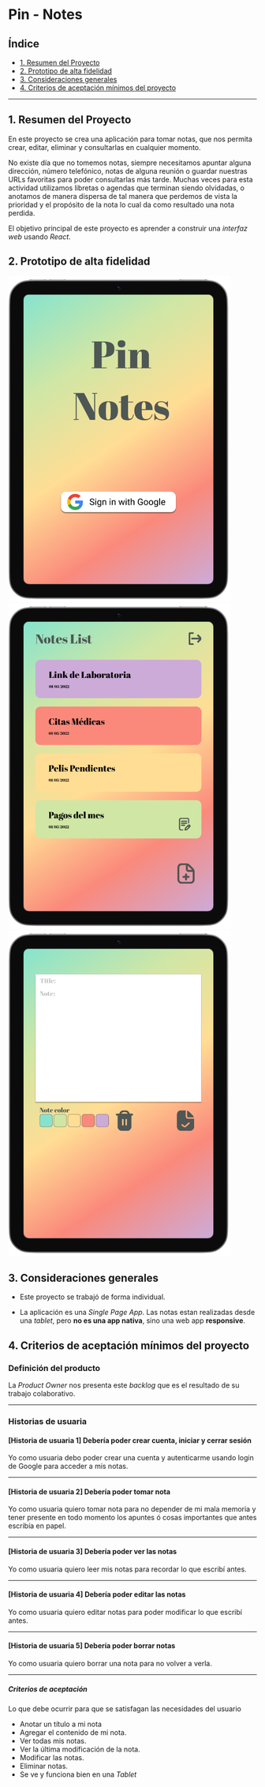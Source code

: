 # Pin - Notes

## Índice

* [1. Resumen del Proyecto](#1-resumen-del-proyecto)
* [2. Prototipo de alta fidelidad](#2-prototipo-de-alta-fidelidad)
* [3. Consideraciones generales](#3-consideraciones-generales)
* [4. Criterios de aceptación mínimos del proyecto](#4-criterios-de-aceptación-mínimos-del-proyecto)

***

## 1. Resumen del Proyecto

En este proyecto se crea una aplicación para tomar notas, que nos permita
crear, editar, eliminar y consultarlas en cualquier momento.

No existe día que no tomemos notas, siempre necesitamos apuntar alguna
dirección, número telefónico, notas de alguna reunión o guardar nuestras URLs
favoritas para poder consultarlas más tarde. Muchas veces para esta actividad
utilizamos libretas o agendas que terminan siendo olvidadas, o anotamos de
manera dispersa de tal manera que perdemos de vista la prioridad y el propósito
de la nota lo cual da como resultado una nota perdida.

El objetivo principal de este proyecto es aprender a construir una _interfaz
web_ usando _React_. 


## 2. Prototipo de alta fidelidad

<img src="./src/images/Home.png" alt="home" >
<img src="./src/images/list.png" alt="list" >
<img src="./src/images/note.png" alt="note">

## 3. Consideraciones generales

* Este proyecto se trabajó de forma individual.

* La aplicación es una _Single Page App_. Las notas estan realizadas desde una
_tablet_, pero **no es una app nativa**, sino una web app **responsive**.


## 4. Criterios de aceptación mínimos del proyecto

### Definición del producto

La _Product Owner_ nos presenta este _backlog_ que es el resultado de su trabajo colaborativo.

***

### Historias de usuaria

#### [Historia de usuaria 1] Debería poder crear cuenta, iniciar y cerrar sesión

Yo como usuaria debo poder crear una cuenta y autenticarme usando login de
Google para acceder a mis notas.

***

#### [Historia de usuaria 2] Debería poder tomar nota

Yo como usuaria quiero tomar nota para no depender de mi mala
memoria y tener presente en todo momento los apuntes ó cosas importantes que
antes escribía en papel.

***

#### [Historia de usuaria 3] Debería poder ver las notas

Yo como usuaria quiero leer mis notas para recordar lo que escribí
antes.

***

#### [Historia de usuaria 4] Debería poder editar las notas

Yo como usuaria quiero editar notas para poder modificar lo que
escribí antes.

***

#### [Historia de usuaria 5] Debería poder borrar notas

Yo como usuaria quiero borrar una nota para no volver a verla.

***

##### Criterios de aceptación

Lo que debe ocurrir para que se satisfagan las necesidades del usuario

* Anotar un título a mi nota
* Agregar el contenido de mi nota.
* Ver todas mis notas.
* Ver la última modificación de la nota.
* Modificar las notas.
* Eliminar notas.
* Se ve y funciona bien en una _Tablet_